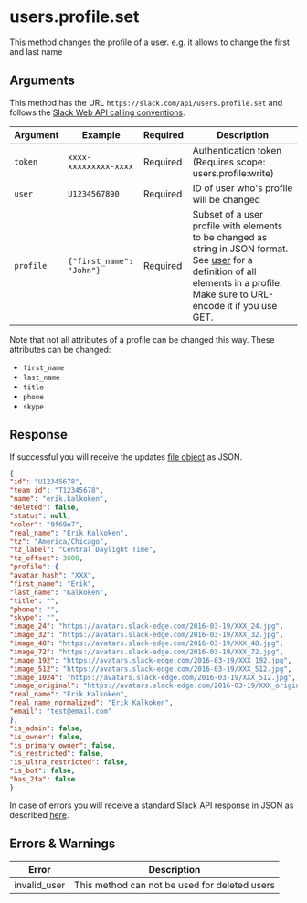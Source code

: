 # users.profile.set
This method changes the profile of a user. e.g. it allows to change the first and last name

## Arguments
This method has the URL `https://slack.com/api/users.profile.set` and follows the [Slack Web API calling conventions](https://api.slack.com/web#basics).

Argument|Example|Required|Description
--------|-------|--------|-----------
`token`|`xxxx-xxxxxxxxx-xxxx`|Required|Authentication token (Requires scope: users.profile:write)
`user`|`U1234567890`|Required|ID of user who's profile will be changed
`profile`|`{"first_name": "John"}`|Required|Subset of a user profile with elements to be changed as string in JSON format. See [user](https://api.slack.com/types/user) for a definition of all elements in a profile. Make sure to URL-encode it if you use GET.

Note that not all attributes of a profile can be changed this way. These attributes can be changed:
- `first_name`
- `last_name`
- `title`
- `phone`
- `skype`

## Response
If successful you will receive the updates [file object](https://api.slack.com/types/file) as JSON.

```json
{
"id": "U12345678",
"team_id": "T12345678",
"name": "erik.kalkoken",
"deleted": false,
"status": null,
"color": "9f69e7",
"real_name": "Erik Kalkoken",
"tz": "America/Chicago",
"tz_label": "Central Daylight Time",
"tz_offset": 3600,
"profile": {
"avatar_hash": "XXX",
"first_name": "Erik",
"last_name": "Kalkoken",
"title": "",
"phone": "",
"skype": "",
"image_24": "https://avatars.slack-edge.com/2016-03-19/XXX_24.jpg",
"image_32": "https://avatars.slack-edge.com/2016-03-19/XXX_32.jpg",
"image_48": "https://avatars.slack-edge.com/2016-03-19/XXX_48.jpg",
"image_72": "https://avatars.slack-edge.com/2016-03-19/XXX_72.jpg",
"image_192": "https://avatars.slack-edge.com/2016-03-19/XXX_192.jpg",
"image_512": "https://avatars.slack-edge.com/2016-03-19/XXX_512.jpg",
"image_1024": "https://avatars.slack-edge.com/2016-03-19/XXX_512.jpg",
"image_original": "https://avatars.slack-edge.com/2016-03-19/XXX_original.jpg",
"real_name": "Erik Kalkoken",
"real_name_normalized": "Erik Kalkoken",
"email": "test@email.com"
},
"is_admin": false,
"is_owner": false,
"is_primary_owner": false,
"is_restricted": false,
"is_ultra_restricted": false,
"is_bot": false,
"has_2fa": false
}
```
In case of errors you will receive a standard Slack API response in JSON as described [here](https://api.slack.com/web#basics).
## Errors & Warnings
Error|Description
--------|-------
invalid_user|This method can not be used for deleted users
